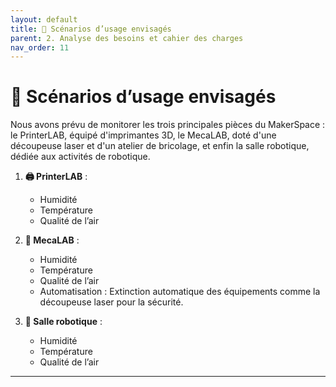 ```yaml
---
layout: default
title: 📝 Scénarios d’usage envisagés
parent: 2. Analyse des besoins et cahier des charges
nav_order: 11
---
```


# 📝 Scénarios d’usage envisagés

Nous avons prévu de monitorer les trois principales pièces du MakerSpace : le PrinterLAB, équipé d'imprimantes 3D, le MecaLAB, doté d'une découpeuse laser et d'un atelier de bricolage, et enfin la salle robotique, dédiée aux activités de robotique.

1. **🖨️ PrinterLAB** :
   - Humidité
   - Température
   - Qualité de l’air


2. **🔧 MecaLAB** :
   - Humidité
   - Température
   - Qualité de l’air
   - Automatisation : Extinction automatique des équipements comme la découpeuse laser pour la sécurité.


3. **🤖 Salle robotique** :
   - Humidité
   - Température
   - Qualité de l’air

---
